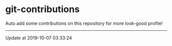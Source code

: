 # git-contributions

Auto add some contributions on this repository for more look-good profile!

---

Update at 2019-10-07 03:33:24
